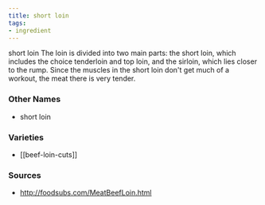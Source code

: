 ```yaml
---
title: short loin
tags:
- ingredient
---
```

short loin The loin is divided into two main parts: the short loin, which includes the choice tenderloin and top loin, and the sirloin, which lies closer to the rump. Since the muscles in the short loin don't get much of a workout, the meat there is very tender.

### Other Names

* short loin

### Varieties

* [[beef-loin-cuts]]

### Sources
* http://foodsubs.com/MeatBeefLoin.html
